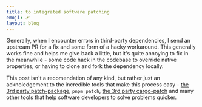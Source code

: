 ```yaml
---
title: to integrated software patching
emoji: 🩹
layout: blog
---
```


Generally, when I encounter errors in third-party dependencies, I send an upstream PR for a fix and some form of a hacky workaround. This generally works fine and helps me give back a little, but it's quite annoying to fix in the meanwhile - some code hack in the codebase to override native properties, or having to clone and fork the dependency locally.

This post isn't a recomendation of any kind, but rather just an acknoledgement to the incredible tools that make this process easy - [the 3rd party patch-package](https://www.npmjs.com/package/patch-package), `pnpm patch`, [the 3rd party cargo-patch](https://crates.io/crates/cargo-patch) and many other tools that help software developers to solve problems quicker.
